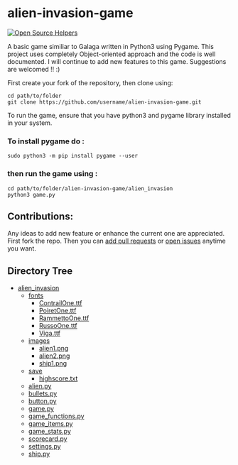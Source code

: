 # alien-invasion-game
[![Open Source Helpers](https://www.codetriage.com/goswami-rahul/alien-invasion-game/badges/users.svg)](https://www.codetriage.com/goswami-rahul/alien-invasion-game)

A basic game similiar to Galaga written in Python3 using Pygame. 
This project uses completely Object-oriented approach and the code is well documented.
I will continue to add new features to this game. Suggestions are welcomed !! :)


First create your fork of the repository, then clone using:
```
cd path/to/folder
git clone https://github.com/username/alien-invasion-game.git
```

To run the game, ensure that you have python3 and pygame library installed in 
your system.

### To install pygame do :
`sudo python3 -m pip install pygame --user`

### then run the game using :  
```
cd path/to/folder/alien-invasion-game/alien_invasion                                           
python3 game.py
```
## Contributions:
Any ideas to add new feature or enhance the current one are appreciated.
First fork the repo. Then you can [add pull requests][pr] or [open issues][issue] anytime you want.

## Directory Tree

* [alien_invasion](alien_invasion)
    - [fonts](alien_invasion/fonts)
        - [ContrailOne.ttf](alien_invasion/fonts/ContrailOne.ttf)
        - [PoiretOne.ttf](alien_invasion/fonts/PoiretOne.ttf)
        - [RammettoOne.ttf](alien_invasion/fonts/RammettoOne.ttf)
        - [RussoOne.ttf](alien_invasion/fonts/RussoOne.ttf)
        - [Viga.ttf](alien_invasion/fonts/Viga.ttf)
    - [images](alien_invasion/images)
        - [alien1.png](alien_invasion/images/alien1.png)
        - [alien2.png](alien_invasion/images/alien2.png)
        - [ship1.png](alien_invasion/images/ship1.png)
    - [save](alien_invasion/save)
        - [highscore.txt](alien_invasion/save/highscore.txt)
    - [alien.py](alien_invasion/alien.py)
    - [bullets.py](alien_invasion/bullets.py)
    - [button.py](alien_invasion/button.py)
    - [game.py](alien_invasion/game.py)
    - [game_functions.py](alien_invasion/game_functions.py)
    - [game_items.py](alien_invasion/game_items.py)
    - [game_stats.py](alien_invasion/game_stats.py)
    - [scorecard.py](alien_invasion/scorecard.py)
    - [settings.py](alien_invasion/settings.py)
    - [ship.py](alien_invasion/ship.py)

[pr]: https://github.com/goswami-rahul/alien-invasion-game/compare
[issue]: https://github.com/goswami-rahul/alien-invasion-game/issues/new